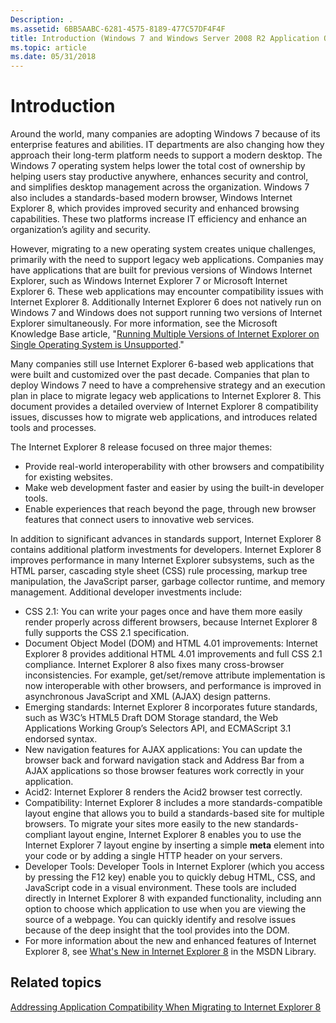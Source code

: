 ```yaml
---
Description: .
ms.assetid: 6BB5AABC-6281-4575-8189-477C57DF4F4F
title: Introduction (Windows 7 and Windows Server 2008 R2 Application Quality Cookbook)
ms.topic: article
ms.date: 05/31/2018
---
```


# Introduction

Around the world, many companies are adopting Windows 7 because of its enterprise features and abilities. IT departments are also changing how they approach their long-term platform needs to support a modern desktop. The Windows 7 operating system helps lower the total cost of ownership by helping users stay productive anywhere, enhances security and control, and simplifies desktop management across the organization. Windows 7 also includes a standards-based modern browser, Windows Internet Explorer 8, which provides improved security and enhanced browsing capabilities. These two platforms increase IT efficiency and enhance an organization’s agility and security.

However, migrating to a new operating system creates unique challenges, primarily with the need to support legacy web applications. Companies may have applications that are built for previous versions of Windows Internet Explorer, such as Windows Internet Explorer 7 or Microsoft Internet Explorer 6. These web applications may encounter compatibility issues with Internet Explorer 8. Additionally Internet Explorer 6 does not natively run on Windows 7 and Windows does not support running two versions of Internet Explorer simultaneously. For more information, see the Microsoft Knowledge Base article, "[Running Multiple Versions of Internet Explorer on Single Operating System is Unsupported](https://go.microsoft.com/fwlink/p/?linkid=189611)."

Many companies still use Internet Explorer 6-based web applications that were built and customized over the past decade. Companies that plan to deploy Windows 7 need to have a comprehensive strategy and an execution plan in place to migrate legacy web applications to Internet Explorer 8. This document provides a detailed overview of Internet Explorer 8 compatibility issues, discusses how to migrate web applications, and introduces related tools and processes.

The Internet Explorer 8 release focused on three major themes:

-   Provide real-world interoperability with other browsers and compatibility for existing websites.
-   Make web development faster and easier by using the built-in developer tools.
-   Enable experiences that reach beyond the page, through new browser features that connect users to innovative web services.

In addition to significant advances in standards support, Internet Explorer 8 contains additional platform investments for developers. Internet Explorer 8 improves performance in many Internet Explorer subsystems, such as the HTML parser, cascading style sheet (CSS) rule processing, markup tree manipulation, the JavaScript parser, garbage collector runtime, and memory management. Additional developer investments include:

-   CSS 2.1: You can write your pages once and have them more easily render properly across different browsers, because Internet Explorer 8 fully supports the CSS 2.1 specification.
-   Document Object Model (DOM) and HTML 4.01 improvements: Internet Explorer 8 provides additional HTML 4.01 improvements and full CSS 2.1 compliance. Internet Explorer 8 also fixes many cross-browser inconsistencies. For example, get/set/remove attribute implementation is now interoperable with other browsers, and performance is improved in asynchronous JavaScript and XML (AJAX) design patterns.
-   Emerging standards: Internet Explorer 8 incorporates future standards, such as W3C’s HTML5 Draft DOM Storage standard, the Web Applications Working Group’s Selectors API, and ECMAScript 3.1 endorsed syntax.
-   New navigation features for AJAX applications: You can update the browser back and forward navigation stack and Address Bar from a AJAX applications so those browser features work correctly in your application.
-   Acid2: Internet Explorer 8 renders the Acid2 browser test correctly.
-   Compatibility: Internet Explorer 8 includes a more standards-compatible layout engine that allows you to build a standards-based site for multiple browsers. To migrate your sites more easily to the new standards-compliant layout engine, Internet Explorer 8 enables you to use the Internet Explorer 7 layout engine by inserting a simple **meta** element into your code or by adding a single HTTP header on your servers.
-   Developer Tools: Developer Tools in Internet Explorer (which you access by pressing the F12 key) enable you to quickly debug HTML, CSS, and JavaScript code in a visual environment. These tools are included directly in Internet Explorer 8 with expanded functionality, including ann option to choose which application to use when you are viewing the source of a webpage. You can quickly identify and resolve issues because of the deep insight that the tool provides into the DOM.
-   For more information about the new and enhanced features of Internet Explorer 8, see [What's New in Internet Explorer 8](https://msdn.microsoft.com/library/Gg598940(v=VS.85).aspx) in the MSDN Library.

## Related topics

<dl> <dt>

[Addressing Application Compatibility When Migrating to Internet Explorer 8](addressing-application-compatibility-when-migrating-to-internet-explorer-8.md)
</dt> </dl>

 

 



